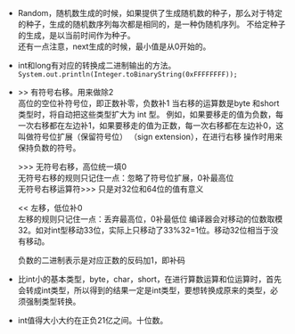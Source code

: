- Random，随机数生成的时候，如果提供了生成随机数的种子，那么对于特定的种子，生成的随机数序列每次都是相同的，是一种伪随机序列。
不给定种子的生成，是以当前时间作为种子。  
还有一点注意，next生成的时候，最小值是从0开始的。

- int和long有对应的转换成二进制输出的方法。  
`System.out.println(Integer.toBinaryString(0xFFFFFFFF));`

- \>> 有符号右移。用来做除2  
  高位的空位补符号位，即正数补零，负数补1 
  当右移的运算数是byte 和short类型时，将自动把这些类型扩大为 int 型。 
  例如，如果要移走的值为负数，每一次右移都在左边补1，如果要移走的值为正数，每一次右移都在左边补0，这叫做符号位扩展（保留符号位）  （sign extension），在进行右移 
  操作时用来保持负数的符号。 

  \>>> 无符号右移，高位统一填0  
  无符号右移的规则只记住一点：忽略了符号位扩展，0补最高位   
  无符号右移运算符>>> 只是对32位和64位的值有意义

  << 左移，低位补0    
  左移的规则只记住一点：丢弃最高位，0补最低位 
  编译器会对移动的位数取模32。如对int型移动33位，实际上只移动了33%32=1位。移动32位相当于没有移动。    

  负数的二进制表示是对应正数的反码加1，即补码

- 比int小的基本类型，byte，char，short，在进行算数运算和位运算时，首先会转成int类型，所以得到的结果一定是int类型，要想转换成原来的类型，必须强制类型转换。

- int值得大小大约在正负21亿之间。十位数。
  
